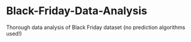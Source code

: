 # Black-Friday-Data-Analysis
Thorough data analysis of Black Friday dataset (no prediction algorithms used!)
